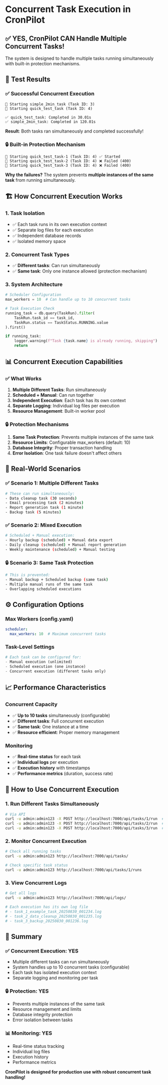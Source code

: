 # Concurrent Task Execution in CronPilot

## ✅ **YES, CronPilot CAN Handle Multiple Concurrent Tasks!**

The system is designed to handle multiple tasks running simultaneously with built-in protection mechanisms.

## 🧪 **Test Results**

### ✅ **Successful Concurrent Execution**
```
🚀 Starting simple_2min_task (Task ID: 3)
🚀 Starting quick_test_task (Task ID: 4)

✅ quick_test_task: Completed in 30.01s
✅ simple_2min_task: Completed in 120.01s
```

**Result**: Both tasks ran simultaneously and completed successfully!

### 🔒 **Built-in Protection Mechanism**
```
🚀 Starting quick_test_task-1 (Task ID: 4) ✅ Started
🚀 Starting quick_test_task-2 (Task ID: 4) ❌ Failed (400)
🚀 Starting quick_test_task-3 (Task ID: 4) ❌ Failed (400)
```

**Why the failures?** The system prevents **multiple instances of the same task** from running simultaneously.

## 🏗️ **How Concurrent Execution Works**

### 1. **Task Isolation**
- ✅ Each task runs in its own execution context
- ✅ Separate log files for each execution
- ✅ Independent database records
- ✅ Isolated memory space

### 2. **Concurrent Task Types**
- ✅ **Different tasks**: Can run simultaneously
- ✅ **Same task**: Only one instance allowed (protection mechanism)

### 3. **System Architecture**
```python
# Scheduler Configuration
max_workers = 10  # Can handle up to 10 concurrent tasks

# Task Execution Check
running_task = db.query(TaskRun).filter(
    TaskRun.task_id == task_id,
    TaskRun.status == TaskStatus.RUNNING.value
).first()

if running_task:
    logger.warning(f"Task {task.name} is already running, skipping")
    return
```

## 📊 **Concurrent Execution Capabilities**

### ✅ **What Works**
1. **Multiple Different Tasks**: Run simultaneously
2. **Scheduled + Manual**: Can run together
3. **Independent Execution**: Each task has its own context
4. **Separate Logging**: Individual log files per execution
5. **Resource Management**: Built-in worker pool

### 🔒 **Protection Mechanisms**
1. **Same Task Protection**: Prevents multiple instances of the same task
2. **Resource Limits**: Configurable max_workers (default: 10)
3. **Database Integrity**: Proper transaction handling
4. **Error Isolation**: One task failure doesn't affect others

## 🎯 **Real-World Scenarios**

### ✅ **Scenario 1: Multiple Different Tasks**
```bash
# These can run simultaneously:
- Data cleanup task (30 seconds)
- Email processing task (2 minutes)
- Report generation task (1 minute)
- Backup task (5 minutes)
```

### ✅ **Scenario 2: Mixed Execution**
```bash
# Scheduled + Manual execution:
- Hourly backup (scheduled) + Manual data export
- Daily cleanup (scheduled) + Manual report generation
- Weekly maintenance (scheduled) + Manual testing
```

### 🔒 **Scenario 3: Same Task Protection**
```bash
# This is prevented:
- Manual backup + Scheduled backup (same task)
- Multiple manual runs of the same task
- Overlapping scheduled executions
```

## ⚙️ **Configuration Options**

### **Max Workers** (config.yaml)
```yaml
scheduler:
  max_workers: 10  # Maximum concurrent tasks
```

### **Task-Level Settings**
```python
# Each task can be configured for:
- Manual execution (unlimited)
- Scheduled execution (one instance)
- Concurrent execution (different tasks only)
```

## 📈 **Performance Characteristics**

### **Concurrent Capacity**
- ✅ **Up to 10 tasks** simultaneously (configurable)
- ✅ **Different tasks**: Full concurrent execution
- ✅ **Same task**: One instance at a time
- ✅ **Resource efficient**: Proper memory management

### **Monitoring**
- ✅ **Real-time status** for each task
- ✅ **Individual logs** per execution
- ✅ **Execution history** with timestamps
- ✅ **Performance metrics** (duration, success rate)

## 🚀 **How to Use Concurrent Execution**

### **1. Run Different Tasks Simultaneously**
```bash
# Via API
curl -u admin:admin123 -X POST http://localhost:7000/api/tasks/1/run  # Task A
curl -u admin:admin123 -X POST http://localhost:7000/api/tasks/2/run  # Task B
curl -u admin:admin123 -X POST http://localhost:7000/api/tasks/3/run  # Task C
```

### **2. Monitor Concurrent Execution**
```bash
# Check all running tasks
curl -u admin:admin123 http://localhost:7000/api/tasks/

# Check specific task status
curl -u admin:admin123 http://localhost:7000/api/tasks/1/runs
```

### **3. View Concurrent Logs**
```bash
# Get all logs
curl -u admin:admin123 http://localhost:7000/api/logs/

# Each execution has its own log file
# - task_1_example_task_20250830_001234.log
# - task_2_data_cleanup_20250830_001235.log
# - task_3_backup_20250830_001236.log
```

## 🎉 **Summary**

### ✅ **Concurrent Execution: YES**
- Multiple different tasks can run simultaneously
- System handles up to 10 concurrent tasks (configurable)
- Each task has isolated execution context
- Separate logging and monitoring per task

### 🔒 **Protection: YES**
- Prevents multiple instances of the same task
- Resource management and limits
- Database integrity protection
- Error isolation between tasks

### 📊 **Monitoring: YES**
- Real-time status tracking
- Individual log files
- Execution history
- Performance metrics

**CronPilot is designed for production use with robust concurrent task handling!** 
